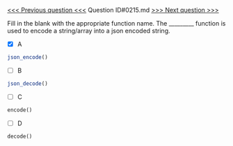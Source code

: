 [<<< Previous question <<<](0214.md)  Question ID#0215.md  [>>> Next question >>>](0216.md) 

Fill in the blank with the appropriate function name. The _________ function is used to encode a string/array into a json encoded string.

- [x] A
```php
json_encode()
```

- [ ] B
```php
json_decode()
```

- [ ] C
```php
encode()
```

- [ ] D
```php
decode()
```

